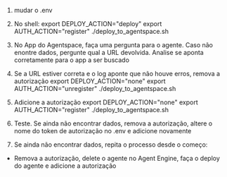 1) mudar o .env

2) No shell:
export DEPLOY_ACTION="deploy"
export AUTH_ACTION="register"
./deploy_to_agentspace.sh

3) No App do Agentspace, faça uma pergunta para o agente. Caso não enontre dados, pergunte qual a URL devolvida. Analise se aponta corretamente para o app a ser buscado
4) Se a URL estiver correta e o log aponte que não houve erros, remova a autorização
export DEPLOY_ACTION="none"
export AUTH_ACTION="unregister"
./deploy_to_agentspace.sh

5) Adicione a autorização
export DEPLOY_ACTION="none"
export AUTH_ACTION="register"
./deploy_to_agentspace.sh

6) Teste. Se ainda não encontrar dados, remova a autorização, altere o nome do token de autorização no .env e adicione novamente

7) Se ainda não encontrar dados, repita o processo desde o começo:
- Remova a autorização, delete o agente no Agent Engine, faça o deploy do agente e adicione a autorização
